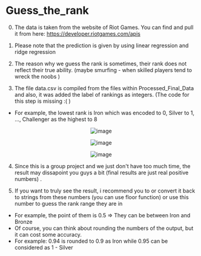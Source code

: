 # Guess_the_rank
0. The data is taken from the website of Riot Games. You can find and pull it from here: https://developer.riotgames.com/apis
   
1. Please note that the prediction is given by using linear regression and ridge regression

2. The reason why we guess the rank is sometimes, their rank does not reflect their true ability. (maybe smurfing - when skilled players tend to wreck the noobs )

3. The file data.csv is compiled from the files within Processed_Final_Data and also, it was added the label of rankings as integers. (The code for this step is missing :( )

- For example, the lowest rank is Iron which was encoded to 0, Silver to 1, ..., Challenger as the highest to 8
<div align="center">
  
![image](https://github.com/user-attachments/assets/25bc5fff-52f0-4dc1-a6a8-04713988dcac)

![image](https://github.com/user-attachments/assets/77bba1b0-3014-4e9c-87cb-2f87e733c698)

![image](https://github.com/user-attachments/assets/98bb8118-9f0c-432d-967b-f6593b5a4ea0)
</div>

4. Since this is a group project and we just don't have too much time, the result may dissapoint you guys a bit (final results are just real positive numbers) .

5. If you want to truly see the result, i recommend you to or convert it back to strings from these numbers (you can use floor function) or use this number to guess the rank range they are in

- For example, the point of them is 0.5 => They can be between Iron and Bronze
- Of course, you can think about rounding the numbers of the output, but it can cost some accuracy.
- For example: 0.94 is rounded to 0.9 as Iron while 0.95 can be considered as 1 - Silver
